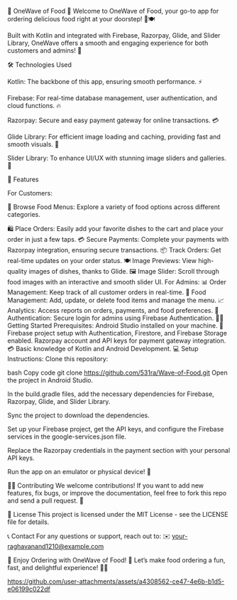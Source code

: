 🍔 OneWave of Food 🍕
Welcome to OneWave of Food, your go-to app for ordering delicious food right at your doorstep! 🚚🍽️

Built with Kotlin and integrated with Firebase, Razorpay, Glide, and Slider Library, OneWave offers a smooth and engaging experience for both customers and admins! 🎉

🛠️ Technologies Used

Kotlin: The backbone of this app, ensuring smooth performance. ⚡

Firebase: For real-time database management, user authentication, and cloud functions. 🔥

Razorpay: Secure and easy payment gateway for online transactions. 💳

Glide Library: For efficient image loading and caching, providing fast and smooth visuals. 📸

Slider Library: To enhance UI/UX with stunning image sliders and galleries. 🎨

📲 Features

For Customers:

🍕 Browse Food Menus: Explore a variety of food options across different categories.

🛍️ Place Orders: Easily add your favorite dishes to the cart and place your order in just a few taps.
💳 Secure Payments: Complete your payments with Razorpay integration, ensuring secure transactions.
📦 Track Orders: Get real-time updates on your order status.
🍽️ Image Previews: View high-quality images of dishes, thanks to Glide.
🖼️ Image Slider: Scroll through food images with an interactive and smooth slider UI.
For Admins:
📊 Order Management: Keep track of all customer orders in real-time.
🍴 Food Management: Add, update, or delete food items and manage the menu.
📈 Analytics: Access reports on orders, payments, and food preferences.
🔑 Authentication: Secure login for admins using Firebase Authentication.
🏃‍♂️ Getting Started
Prerequisites:
Android Studio installed on your machine. 📱
Firebase project setup with Authentication, Firestore, and Firebase Storage enabled.
Razorpay account and API keys for payment gateway integration. 💳
Basic knowledge of Kotlin and Android Development. 💻
Setup Instructions:
Clone this repository:

bash
Copy code
git clone https://github.com/531ra/Wave-of-Food.git
Open the project in Android Studio.

In the build.gradle files, add the necessary dependencies for Firebase, Razorpay, Glide, and Slider Library.

Sync the project to download the dependencies.

Set up your Firebase project, get the API keys, and configure the Firebase services in the google-services.json file.

Replace the Razorpay credentials in the payment section with your personal API keys.

Run the app on an emulator or physical device! 🚀

🧑‍💻 Contributing
We welcome contributions! If you want to add new features, fix bugs, or improve the documentation, feel free to fork this repo and send a pull request. 📝

📜 License
This project is licensed under the MIT License - see the LICENSE file for details.

📞 Contact
For any questions or support, reach out to:
✉️ your-raghavanand1210@example.com

🎉 Enjoy Ordering with OneWave of Food! 🎉
Let’s make food ordering a fun, fast, and delightful experience! 🍴🍔



https://github.com/user-attachments/assets/a4308562-ce47-4e6b-b1d5-e06199c022df

